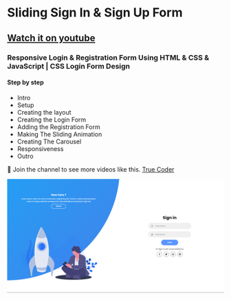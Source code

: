 # Sliding Sign In & Sign Up Form
## [Watch it on youtube](https://www.youtube.com/watch?v=piG91X4sV2U&ab_channel=TrueCoder)
### Responsive Login & Registration Form Using HTML & CSS & JavaScript | CSS Login Form Design

#### Step by step
 - Intro
 - Setup
 - Creating the layout
 - Creating the Login Form
 - Adding the Registration Form
 - Making The Sliding Animation
 - Creating The Carousel
 - Responsiveness
 - Outro

💙 Join the channel to see more videos like this. [True Coder](https://www.youtube.com/@TrueCoder)

![preview img](/thumnail.png)